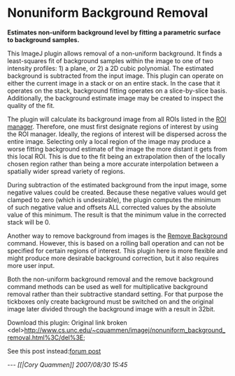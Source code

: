 # Nonuniform Background Removal

**Estimates non-uniform background level by fitting a parametric surface
to background samples.**

This ImageJ plugin allows removal of a non-uniform background. It finds
a least-squares fit of background samples within the image to one of two
intensity profiles: 1) a plane, or 2) a 2D cubic polynomial. The
estimated background is subtracted from the input image. This plugin can
operate on either the current image in a stack or on an entire stack. In
the case that it operates on the stack, background fitting operates on a
slice-by-slice basis. Additionally, the background estimate image may be
created to inspect the quality of the fit.

The plugin will calculate its background image from all ROIs listed in
the [ROI manager](/gui/analyze/tools#roi_manager). Therefore, one must
first designate regions of interest by using the ROI manager. Ideally,
the regions of interest will be dispersed across the entire image.
Selecting only a local region of the image may produce a worse fitting
background estimate of the image the more distant it gets from this
local ROI. This is due to the fit being an extrapolation then of the
locally chosen region rather than being a more accurate interpolation
between a spatially wider spread variety of regions.

During subtraction of the estimated background from the input image,
some negative values could be created. Because these negative values
would get clamped to zero (which is undesirable), the plugin computes
the minimum of such negative value and offsets ALL corrected values by
the absolute value of this minimum. The result is that the minimum value
in the corrected stack will be 0.

Another way to remove background from images is the [Remove
Background](/gui/process/subtract_background) command. However, this is
based on a rolling ball operation and can not be specified for certain
regions of interest. This plugin here is more flexible and might produce
more desirable background correction, but it also requires more user
input.

Both the non-uniform background removal and the remove background
command methods can be used as well for multiplicative background
removal rather than their subtractive standard setting. For that purpose
the tickboxes only create background must be switched on and the
original image later divided through the background image with a result
in 32bit.

Download this plugin: Original link broken
\<del\><http://www.cs.unc.edu/~cquammen/imagej/nonuniform_background_removal.html%3C/del%3E>;

See this post instead:[forum
post](https://forum.image.sc/t/nonuniform-background-removal/26626/4)

\-\-- *\[\[\|Cory Quammen\]\] 2007/08/30 15:45*
